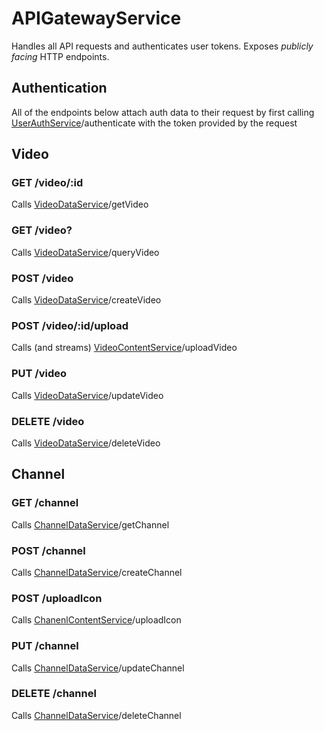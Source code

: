 # APIGatewayService

Handles all API requests and authenticates user tokens. Exposes _publicly facing_ HTTP endpoints.

## Authentication

All of the endpoints below attach auth data to their request by first calling [UserAuthService](../UserAuthService/README.md)/authenticate with the token provided by the request

## Video

### GET /video/:id

Calls [VideoDataService](../VideoDataService/README.md)/getVideo

### GET /video?<query>

Calls [VideoDataService](../VideoDataService/README.md)/queryVideo

### POST /video

Calls [VideoDataService](../VideoDataService/README.md)/createVideo

### POST /video/:id/upload

Calls (and streams) [VideoContentService](../VideoContentService/README.md)/uploadVideo

### PUT /video

Calls [VideoDataService](../VideoDataService/README.md)/updateVideo

### DELETE /video

Calls [VideoDataService](../VideoDataService/README.md)/deleteVideo

## Channel

### GET /channel

Calls [ChannelDataService](../ChannelDataService/README.md)/getChannel

### POST /channel

Calls [ChannelDataService](../ChannelDataService/README.md)/createChannel

### POST /uploadIcon

Calls [ChanenlContentService](/backend/service/ChannelContentService/README.md)/uploadIcon

### PUT /channel

Calls [ChannelDataService](../ChannelDataService/README.md)/updateChannel

### DELETE /channel

Calls [ChannelDataService](../ChannelDataService/README.md)/deleteChannel
